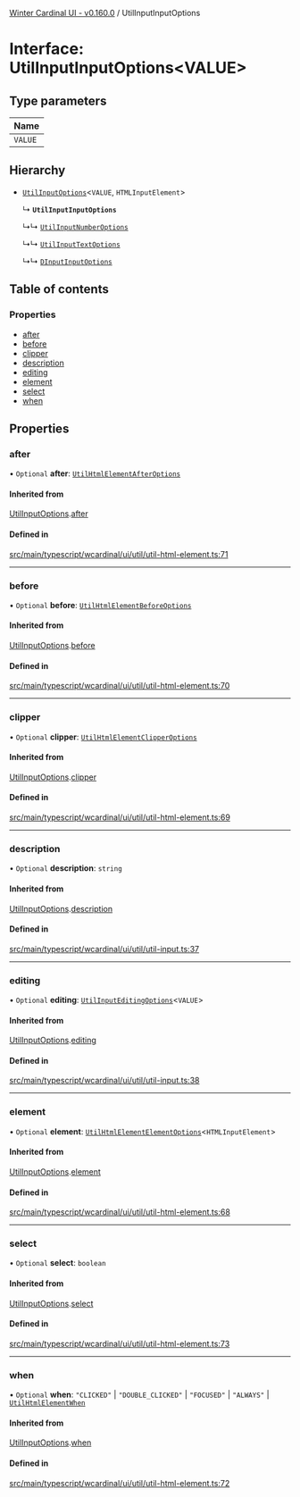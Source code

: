[Winter Cardinal UI - v0.160.0](../index.md) / UtilInputInputOptions

# Interface: UtilInputInputOptions<VALUE\>

## Type parameters

| Name |
| :------ |
| `VALUE` |

## Hierarchy

- [`UtilInputOptions`](UtilInputOptions.md)<`VALUE`, `HTMLInputElement`\>

  ↳ **`UtilInputInputOptions`**

  ↳↳ [`UtilInputNumberOptions`](UtilInputNumberOptions.md)

  ↳↳ [`UtilInputTextOptions`](UtilInputTextOptions.md)

  ↳↳ [`DInputInputOptions`](DInputInputOptions.md)

## Table of contents

### Properties

- [after](UtilInputInputOptions.md#after)
- [before](UtilInputInputOptions.md#before)
- [clipper](UtilInputInputOptions.md#clipper)
- [description](UtilInputInputOptions.md#description)
- [editing](UtilInputInputOptions.md#editing)
- [element](UtilInputInputOptions.md#element)
- [select](UtilInputInputOptions.md#select)
- [when](UtilInputInputOptions.md#when)

## Properties

### after

• `Optional` **after**: [`UtilHtmlElementAfterOptions`](UtilHtmlElementAfterOptions.md)

#### Inherited from

[UtilInputOptions](UtilInputOptions.md).[after](UtilInputOptions.md#after)

#### Defined in

[src/main/typescript/wcardinal/ui/util/util-html-element.ts:71](https://github.com/winter-cardinal/winter-cardinal-ui/blob/v0.160.0/src/main/typescript/wcardinal/ui/util/util-html-element.ts#L71)

___

### before

• `Optional` **before**: [`UtilHtmlElementBeforeOptions`](UtilHtmlElementBeforeOptions.md)

#### Inherited from

[UtilInputOptions](UtilInputOptions.md).[before](UtilInputOptions.md#before)

#### Defined in

[src/main/typescript/wcardinal/ui/util/util-html-element.ts:70](https://github.com/winter-cardinal/winter-cardinal-ui/blob/v0.160.0/src/main/typescript/wcardinal/ui/util/util-html-element.ts#L70)

___

### clipper

• `Optional` **clipper**: [`UtilHtmlElementClipperOptions`](UtilHtmlElementClipperOptions.md)

#### Inherited from

[UtilInputOptions](UtilInputOptions.md).[clipper](UtilInputOptions.md#clipper)

#### Defined in

[src/main/typescript/wcardinal/ui/util/util-html-element.ts:69](https://github.com/winter-cardinal/winter-cardinal-ui/blob/v0.160.0/src/main/typescript/wcardinal/ui/util/util-html-element.ts#L69)

___

### description

• `Optional` **description**: `string`

#### Inherited from

[UtilInputOptions](UtilInputOptions.md).[description](UtilInputOptions.md#description)

#### Defined in

[src/main/typescript/wcardinal/ui/util/util-input.ts:37](https://github.com/winter-cardinal/winter-cardinal-ui/blob/v0.160.0/src/main/typescript/wcardinal/ui/util/util-input.ts#L37)

___

### editing

• `Optional` **editing**: [`UtilInputEditingOptions`](UtilInputEditingOptions.md)<`VALUE`\>

#### Inherited from

[UtilInputOptions](UtilInputOptions.md).[editing](UtilInputOptions.md#editing)

#### Defined in

[src/main/typescript/wcardinal/ui/util/util-input.ts:38](https://github.com/winter-cardinal/winter-cardinal-ui/blob/v0.160.0/src/main/typescript/wcardinal/ui/util/util-input.ts#L38)

___

### element

• `Optional` **element**: [`UtilHtmlElementElementOptions`](UtilHtmlElementElementOptions.md)<`HTMLInputElement`\>

#### Inherited from

[UtilInputOptions](UtilInputOptions.md).[element](UtilInputOptions.md#element)

#### Defined in

[src/main/typescript/wcardinal/ui/util/util-html-element.ts:68](https://github.com/winter-cardinal/winter-cardinal-ui/blob/v0.160.0/src/main/typescript/wcardinal/ui/util/util-html-element.ts#L68)

___

### select

• `Optional` **select**: `boolean`

#### Inherited from

[UtilInputOptions](UtilInputOptions.md).[select](UtilInputOptions.md#select)

#### Defined in

[src/main/typescript/wcardinal/ui/util/util-html-element.ts:73](https://github.com/winter-cardinal/winter-cardinal-ui/blob/v0.160.0/src/main/typescript/wcardinal/ui/util/util-html-element.ts#L73)

___

### when

• `Optional` **when**: ``"CLICKED"`` \| ``"DOUBLE_CLICKED"`` \| ``"FOCUSED"`` \| ``"ALWAYS"`` \| [`UtilHtmlElementWhen`](../index.md#utilhtmlelementwhen)

#### Inherited from

[UtilInputOptions](UtilInputOptions.md).[when](UtilInputOptions.md#when)

#### Defined in

[src/main/typescript/wcardinal/ui/util/util-html-element.ts:72](https://github.com/winter-cardinal/winter-cardinal-ui/blob/v0.160.0/src/main/typescript/wcardinal/ui/util/util-html-element.ts#L72)
